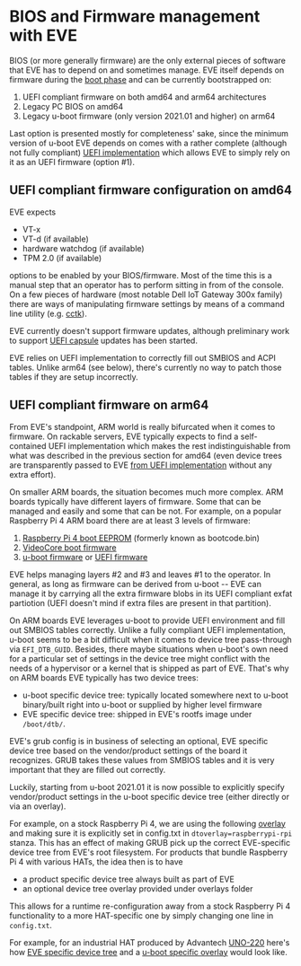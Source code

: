 # BIOS and Firmware management with EVE

BIOS (or more generally firmware) are the only external pieces of software that
EVE has to depend on and sometimes manage. EVE itself depends on firmware during
the [boot phase](BOOTING.md) and can be currently bootstrapped on:

1. UEFI compliant firmware on both amd64 and arm64 architectures
2. Legacy PC BIOS on amd64
3. Legacy u-boot firmware (only version 2021.01 and higher) on arm64

Last option is presented mostly for completeness' sake, since the minimum
version of u-boot EVE depends on comes with a rather complete (although
not fully compliant) [UEFI implementation](https://elixir.bootlin.com/u-boot/v2019.04/source/doc/README.uefi)
which allows EVE to simply rely on it as an UEFI firmware (option #1).

## UEFI compliant firmware configuration on amd64

EVE expects

* VT-x
* VT-d (if available)
* hardware watchdog (if available)
* TPM 2.0 (if available)

options to be enabled by your BIOS/firmware. Most of the time this is a manual
step that an operator has to perform sitting in from of the console. On a few
pieces of hardware (most notable Dell IoT Gateway 300x family) there are ways
of manipulating firmware settings by means of a command line utility (e.g.
[cctk](https://www.dell.com/support/manuals/en-ae/dell-edge-gateway-3000-series-oem-ready/edge_gateway-3001-install_manual-oem/accessing-bios-settings?guid=guid-a8d2d3dc-68b4-4f59-9608-e0f75e374857)).

EVE currently doesn't support firmware updates, although preliminary work
to support [UEFI capsule](https://fwupd.org/) updates has been started.

EVE relies on UEFI implementation to correctly fill out SMBIOS and ACPI tables.
Unlike arm64 (see below), there's currently no way to patch those tables if
they are setup incorrectly.

## UEFI compliant firmware on arm64

From EVE's standpoint, ARM world is really bifurcated when it comes to firmware.
On rackable servers, EVE typically expects to find a self-contained UEFI
implementation which makes the rest indistinguishable from what was described
in the previous section for amd64 (even device trees are transparently passed
to EVE [from UEFI implementation](https://github.com/ARM-software/ebbr/blob/main/source/chapter2-uefi.rst#devicetree) without any extra effort).

On smaller ARM boards, the situation becomes much more complex. ARM boards typically
have different layers of firmware. Some that can be managed and easily and some that
can be not. For example, on a popular Raspberry Pi 4 ARM board there are at least
3 levels of firmware:

1. [Raspberry Pi 4 boot EEPROM](https://www.raspberrypi.org/documentation/hardware/raspberrypi/booteeprom.md) (formerly known as bootcode.bin)
2. [VideoCore boot firmware](https://github.com/raspberrypi/firmware)
3. [u-boot firmware](https://github.com/u-boot/u-boot/blob/master/configs/rpi_4_defconfig) or [UEFI firmware](https://github.com/tianocore/edk2-platforms/tree/master/Platform/RaspberryPi/RPi4)

EVE helps managing layers #2 and #3 and leaves #1 to the operator. In general,
as long as firmware can be derived from u-boot -- EVE can manage it by carrying
all the extra firmware blobs in its UEFI compliant exfat partiotion (UEFI doesn't
mind if extra files are present in that partition).

On ARM boards EVE leverages u-boot to provide UEFI environment and fill out SMBIOS
tables correctly. Unlike a fully compliant UEFI implementation, u-boot seems to
be a bit difficult when it comes to device tree pass-through via `EFI_DTB_GUID`.
Besides, there maybe situations when u-boot's own need for a particular set of
settings in the device tree might conflict with the needs of a hypervisor or
a kernel that is shipped as part of EVE. That's why on ARM boards EVE typically
has two device trees:

* u-boot specific device tree: typically located somewhere next to u-boot
binary/built right into u-boot or supplied by higher level firmware
* EVE specific device tree: shipped in EVE's rootfs image under `/boot/dtb/`.

EVE's grub config is in business of selecting an optional, EVE specific
device tree based on the vendor/product settings of the board it recognizes.
GRUB takes these values from SMBIOS tables and it is very important that they
are filled out correctly.

Luckily, starting from u-boot 2021.01 it is now possible to explicitly
specify vendor/product settings in the u-boot specific device tree
(either directly or via an overlay).

For example, on a stock Raspberry Pi 4, we are using the following [overlay](../pkg/u-boot/rpi/overlays/raspberrypi-rpi.dts)
and making sure it is explicitly set in config.txt in `dtoverlay=raspberrypi-rpi`
stanza. This has an effect of making GRUB pick up the correct EVE-specific
device tree from EVE's root filesystem. For products that bundle Raspberry Pi 4
with various HATs, the idea then is to have

* a product specific device tree always built as part of EVE
* an optional device tree overlay provided under overlays folder

This allows for a runtime re-configuration away from a stock Raspberry Pi 4
functionality to a more HAT-specific one by simply changing one line in
`config.txt`.

For example, for an industrial HAT produced by Advantech [UNO-220](https://www.advantech.com/products/9a0cc561-8fc2-4e22-969c-9df90a3952b5/uno-220-p4n2/mod_92d93912-216e-4ee9-a5ed-be94a5f1eca8)
here's how [EVE specific device tree](../pkg/new-kernel/patches-5.10.x/0021-Add-uno-220-dts.patch)
and a [u-boot specific overlay](../pkg/u-boot/rpi/overlays/raspberrypi-uno-220.dts)
would look like.
